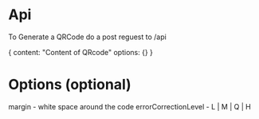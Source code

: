 # Api

To Generate a QRCode do a post reguest to /api

{
content: "Content of QRcode"
options: {}
}

# Options (optional)

margin - white space around the code
errorCorrectionLevel - L | M | Q | H
